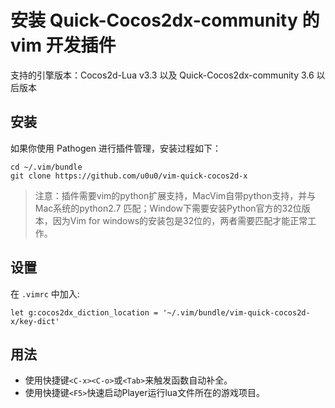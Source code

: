 # 安装 Quick-Cocos2dx-community 的 vim 开发插件

支持的引擎版本：Cocos2d-Lua v3.3 以及 Quick-Cocos2dx-community 3.6 以后版本

## 安装

如果你使用 Pathogen 进行插件管理，安装过程如下：

```
cd ~/.vim/bundle
git clone https://github.com/u0u0/vim-quick-cocos2d-x
```

> 注意：插件需要vim的python扩展支持，MacVim自带python支持，并与Mac系统的python2.7 匹配；Window下需要安装Python官方的32位版本，因为Vim for windows的安装包是32位的，两者需要匹配才能正常工作。

## 设置

在 `.vimrc` 中加入:

```
let g:cocos2dx_diction_location = '~/.vim/bundle/vim-quick-cocos2d-x/key-dict'
```

## 用法

* 使用快捷键`<C-x><C-o>`或`<Tab>`来触发函数自动补全。
* 使用快捷键`<F5>`快速启动Player运行lua文件所在的游戏项目。